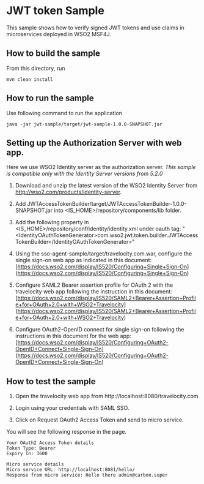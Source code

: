 # JWT token Sample

This sample shows how to verify signed JWT tokens and use claims in microservices deployed in WSO2 MSF4J.

## How to build the sample

From this directory, run

```
mvn clean install
```

## How to run the sample

Use following command to run the application

```
java -jar jwt-sample/target/jwt-sample-1.0.0-SNAPSHOT.jar
```

## Setting up the Authorization Server with web app.

Here we use WSO2 Identity server as the authorization server.
*This sample is compatible only with the Identity Server versions from 5.2.0*

1) Download and unzip the latest version of the WSO2 Identity Server from http://wso2.com/products/identity-server.

2) Add JWTAccessTokenBuilder/target/JWTAccessTokenBuilder-1.0.0-SNAPSHOT.jar into \<IS_HOME\>/repository/components/lib folder.

3) Add the following property in <IS_HOME>/repository/conf/identity/identity.xml under oauth tag:
"\<IdentityOAuthTokenGenerator\>com.wso2.jwt.token.builder.JWTAccessTokenBuilder\</IdentityOAuthTokenGenerator\>"

4) Using the sso-agent-sample/target/travelocity.com.war, configure the single sign-on web app as indicated in this
document:
[https://docs.wso2.com/display/IS520/Configuring+Single+Sign-On]
(https://docs.wso2.com/display/IS520/Configuring+Single+Sign-On)

5) Configure SAML2 Bearer assertion profile for OAuth 2 with the travelocity web app following the instruction in
this document:
 [https://docs.wso2.com/display/IS520/SAML2+Bearer+Assertion+Profile+for+OAuth+2.0+with+WSO2+Travelocity]
 (https://docs.wso2.com/display/IS520/SAML2+Bearer+Assertion+Profile+for+OAuth+2.0+with+WSO2+Travelocity)

6) Configure OAuth2-OpenID connect for single sign-on following the instructions in this document for the web app:
[https://docs.wso2.com/display/IS520/Configuring+OAuth2-OpenID+Connect+Single-Sign-On]
(https://docs.wso2.com/display/IS520/Configuring+OAuth2-OpenID+Connect+Single-Sign-On)

## How to test the sample

1) Open the travelocity web app from http://localhost:8080/travelocity.com

2) Login using your credentials with SAML SSO.

3) Click on Request OAuth2 Access Token and send to micro service.

You will see the following response in the page.

```
Your OAuth2 Access Token details
Token Type: Bearer
Expiry In: 3600

Micro service details
Micro service URL: http://localhost:8081/hello/
Response from micro service: Hello there admin@carbon.super
```
